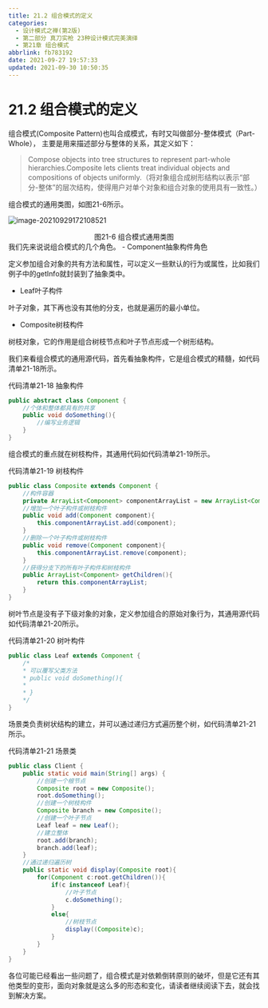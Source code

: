 ```yaml
---
title: 21.2 组合模式的定义
categories: 
  - 设计模式之禅(第2版)
  - 第二部分 真刀实枪 23种设计模式完美演绎
  - 第21章 组合模式
abbrlink: fb783192
date: 2021-09-27 19:57:33
updated: 2021-09-30 10:50:35
---
```

# 21.2 组合模式的定义
组合模式(Composite Pattern)也叫合成模式，有时又叫做部分-整体模式（Part-Whole）， 主要是用来描述部分与整体的关系，其定义如下：

> Compose objects into tree structures to represent part-whole hierarchies.Composite lets clients treat individual objects and compositions of objects uniformly.（将对象组合成树形结构以表示“部分-整体”的层次结构，使得用户对单个对象和组合对象的使用具有一致性。）

组合模式的通用类图，如图21-6所示。

![image-20210929172108521](https://gitee.com/XiaoLan223/images/raw/master/Blog/Sum/20210929172108.png)

<center>图21-6 组合模式通用类图</center>
我们先来说说组合模式的几个角色。
- Component抽象构件角色

定义参加组合对象的共有方法和属性，可以定义一些默认的行为或属性，比如我们例子中的getInfo就封装到了抽象类中。

- Leaf叶子构件

叶子对象，其下再也没有其他的分支，也就是遍历的最小单位。

- Composite树枝构件

树枝对象，它的作用是组合树枝节点和叶子节点形成一个树形结构。

我们来看组合模式的通用源代码，首先看抽象构件，它是组合模式的精髓，如代码清单21-18所示。

代码清单21-18 抽象构件
```java
public abstract class Component {
    //个体和整体都具有的共享
    public void doSomething(){
        //编写业务逻辑
    }
}
```
组合模式的重点就在树枝构件，其通用代码如代码清单21-19所示。

代码清单21-19 树枝构件
```java
public class Composite extends Component {
    //构件容器
    private ArrayList<Component> componentArrayList = new ArrayList<Component>();
    //增加一个叶子构件或树枝构件
    public void add(Component component){
        this.componentArrayList.add(component);
    }
    //删除一个叶子构件或树枝构件
    public void remove(Component component){
        this.componentArrayList.remove(component);
    }
    //获得分支下的所有叶子构件和树枝构件
    public ArrayList<Component> getChildren(){
        return this.componentArrayList;
    }
}
```
树叶节点是没有子下级对象的对象，定义参加组合的原始对象行为，其通用源代码如代码清单21-20所示。

代码清单21-20 树叶构件
```java
public class Leaf extends Component {
    /*
    * 可以覆写父类方法 
    * public void doSomething(){
    *
    * }
    */
}
```
场景类负责树状结构的建立，并可以通过递归方式遍历整个树，如代码清单21-21所示。

代码清单21-21 场景类
```java
public class Client {
    public static void main(String[] args) {
        //创建一个根节点
        Composite root = new Composite();
        root.doSomething();
        //创建一个树枝构件
        Composite branch = new Composite();
        //创建一个叶子节点
        Leaf leaf = new Leaf();
        //建立整体
        root.add(branch);
        branch.add(leaf);
    }
    //通过递归遍历树
    public static void display(Composite root){
        for(Component c:root.getChildren()){
            if(c instanceof Leaf){
                //叶子节点
                c.doSomething();
            }
            else{
                //树枝节点
                display((Composite)c);
            }
        }
    }
}
```
各位可能已经看出一些问题了，组合模式是对依赖倒转原则的破坏，但是它还有其他类型的变形，面向对象就是这么多的形态和变化，请读者继续阅读下去，就会找到解决方案。

